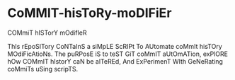 # CoMMIT-hisToRy-moDIFiEr
COMmiT hISTorY mOdifIeR

ThIs rEpoSITory CoNTaInS a siMpLE ScRIPt To AUtomate coMmIt hisTOry MOdiFicAtioNs. The puRPosE iS to teST GiT coMmIT aUtOmATion, exPlORE hOw COMmIT hIstorY caN be alTeREd, And ExPerimenT WIth GeNeRating coMmiTs uSing scripTS.
